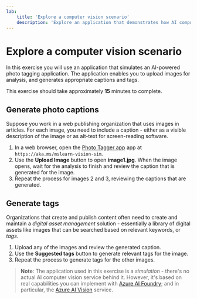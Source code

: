 ```yaml
---
lab:
    title: 'Explore a computer vision scenario'
    description: 'Explore an application that demonstrates how AI computer vision capabilities can be used to analyze images and generate captions and tags for use in publishing and digital asset management scenarios.'
---
```


# Explore a computer vision scenario

In this exercise you will use an application that simulates an AI-powered photo tagging application. The application enables you to upload images for analysis, and generates appropriate captions and tags.

This exercise should take approximately **15** minutes to complete.

## Generate photo captions

Suppose you work in a web publishing organization that uses images in articles. For each image, you need to include a caption - either as a visible description of the image or as alt-text for screen-reading software.

1. In a web browser, open the [Photo Tagger app](https://aka.ms/mslearn-vision-sim) app at `https://aka.ms/mslearn-vision-sim`.
1. Use the **Upload Image** button to open **image1.jpg**. When the image opens, wait for the analysis to finish and review the caption that is generated for the image.
1. Repeat the process for images 2 and 3, reviewing the captions that are generated.

## Generate tags

Organizations that create and publish content often need to create and maintain a *digital asset management* solution - essentially a library of digital assets like images that can be searched based on relevant keywords, or *tags*.

1. Upload any of the images and review the generated caption.
1. Use the **Suggested tags** button to generate relevant tags for the image.
1. Repeat the process to generate tags for the other images.

> **Note**: The application used in this exercise is a *simulation* - there's no actual AI computer vision service behind it. However, it's based on real capabilities you can implement with [Azure AI Foundry](https://azure.microsoft.com/products/ai-foundry/); and in particular, the [Azure AI Vision](https://azure.microsoft.com/products/ai-services/ai-vision/) service.

